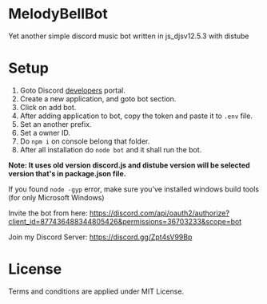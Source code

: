 # MelodyBellBot
Yet another simple discord music bot written in js_djsv12.5.3 with distube

# Setup
1. Goto Discord [developers](https://discord.com/developers/applications/) portal.
2. Create a new application, and goto bot section.
3. Click on add bot.
4. After adding application to bot, copy the token and paste it to `.env` file.
5. Set an another prefix.
6. Set a owner ID.
7. Do `npm i` on console belong that folder.
8. After all installation do `node bot` and it shall run the bot.


**Note: It uses old version discord.js and distube version will be selected version that's in package.json file.**

If you found `node -gyp` error, make sure you've installed windows build tools (for only Microsoft Windows)

Invite the bot from here: https://discord.com/api/oauth2/authorize?client_id=877436488344805426&permissions=36703233&scope=bot

Join my Discord Server: https://discord.gg/Zpt4sV99Bp

# License
Terms and conditions are applied under MIT License.